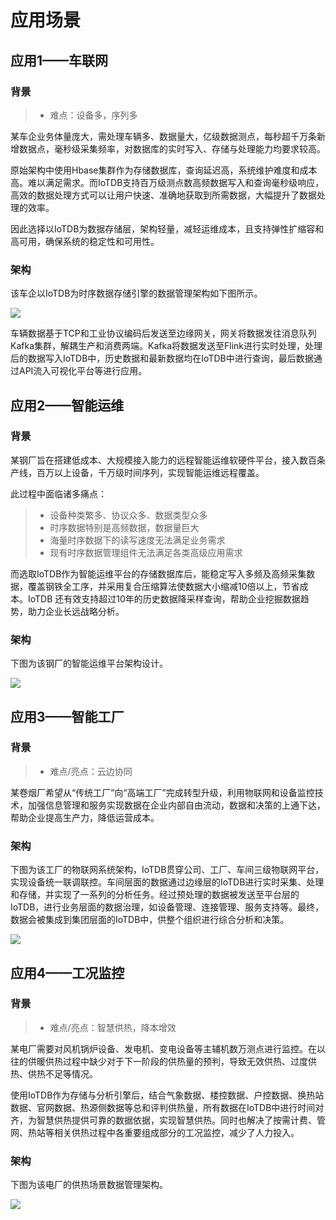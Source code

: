 <!--

    Licensed to the Apache Software Foundation (ASF) under one
    or more contributor license agreements.  See the NOTICE file
    distributed with this work for additional information
    regarding copyright ownership.  The ASF licenses this file
    to you under the Apache License, Version 2.0 (the
    "License"); you may not use this file except in compliance
    with the License.  You may obtain a copy of the License at
    
        http://www.apache.org/licenses/LICENSE-2.0
    
    Unless required by applicable law or agreed to in writing,
    software distributed under the License is distributed on an
    "AS IS" BASIS, WITHOUT WARRANTIES OR CONDITIONS OF ANY
    KIND, either express or implied.  See the License for the
    specific language governing permissions and limitations
    under the License.

-->

# 应用场景

## 应用1——车联网

### 背景

> - 难点：设备多，序列多

某车企业务体量庞大，需处理车辆多、数据量大，亿级数据测点，每秒超千万条新增数据点，毫秒级采集频率，对数据库的实时写入、存储与处理能力均要求较高。

原始架构中使用Hbase集群作为存储数据库，查询延迟高，系统维护难度和成本高。难以满足需求。而IoTDB支持百万级测点数高频数据写入和查询毫秒级响应，高效的数据处理方式可以让用户快速、准确地获取到所需数据，大幅提升了数据处理的效率。

因此选择以IoTDB为数据存储层，架构轻量，减轻运维成本，且支持弹性扩缩容和高可用，确保系统的稳定性和可用性。

### 架构

该车企以IoTDB为时序数据存储引擎的数据管理架构如下图所示。


![](/img/Application_scenarios1.png)

车辆数据基于TCP和工业协议编码后发送至边缘网关，网关将数据发往消息队列Kafka集群，解耦生产和消费两端。Kafka将数据发送至Flink进行实时处理，处理后的数据写入IoTDB中，历史数据和最新数据均在IoTDB中进行查询，最后数据通过API流入可视化平台等进行应用。

## 应用2——智能运维

### 背景

某钢厂旨在搭建低成本、大规模接入能力的远程智能运维软硬件平台，接入数百条产线，百万以上设备，千万级时间序列，实现智能运维远程覆盖。

此过程中面临诸多痛点：

> - 设备种类繁多、协议众多、数据类型众多
> - 时序数据特别是高频数据，数据量巨大
> - 海量时序数据下的读写速度无法满足业务需求
> - 现有时序数据管理组件无法满足各类高级应用需求

而选取IoTDB作为智能运维平台的存储数据库后，能稳定写入多频及高频采集数据，覆盖钢铁全工序，并采用复合压缩算法使数据大小缩减10倍以上，节省成本。IoTDB 还有效支持超过10年的历史数据降采样查询，帮助企业挖掘数据趋势，助力企业长远战略分析。

### 架构

下图为该钢厂的智能运维平台架构设计。                          

![](/img/Application_scenarios2.png)


## 应用3——智能工厂

### 背景

> - 难点/亮点：云边协同

某卷烟厂希望从“传统工厂”向“高端工厂”完成转型升级，利用物联网和设备监控技术，加强信息管理和服务实现数据在企业内部自由流动，数据和决策的上通下达，帮助企业提高生产力，降低运营成本。

### 架构

下图为该工厂的物联网系统架构，IoTDB贯穿公司、工厂、车间三级物联网平台，实现设备统一联调联控。车间层面的数据通过边缘层的IoTDB进行实时采集、处理和存储，并实现了一系列的分析任务。经过预处理的数据被发送至平台层的IoTDB，进行业务层面的数据治理，如设备管理、连接管理、服务支持等。最终，数据会被集成到集团层面的IoTDB中，供整个组织进行综合分析和决策。

![](/img/Application_scenarios3.png)


## 应用4——工况监控

### 背景

> - 难点/亮点：智慧供热，降本增效

某电厂需要对风机锅炉设备、发电机、变电设备等主辅机数万测点进行监控。在以往的供暖供热过程中缺少对于下一阶段的供热量的预判，导致无效供热、过度供热、供热不足等情况。

使用IoTDB作为存储与分析引擎后，结合气象数据、楼控数据、户控数据、换热站数据、官网数据、热源侧数据等总和评判供热量，所有数据在IoTDB中进行时间对齐，为智慧供热提供可靠的数据依据，实现智慧供热。同时也解决了按需计费、管网、热站等相关供热过程中各重要组成部分的工况监控，减少了人力投入。

### 架构

下图为该电厂的供热场景数据管理架构。

![](/img/Application_scenarios4.png)
